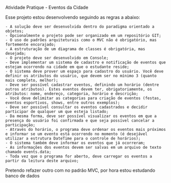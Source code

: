 Atividade Pratique - Eventos da Cidade

Esse projeto estou desenvolvendo seguindo as regras a abaixo:
    
    - A solução deve ser desenvolvida dentro do paradigma orientado a objetos;
    - Opcionalmente o projeto pode ser organizado em um repositório GIT;
    - O uso de padrões arquiteturais como o MVC não é obrigatório, mas fortemente encorajado;​
    - A estruturação de um diagrama de classes é obrigatória, mas desejada;​
    - O projeto deve ser desenvolvido em Console;​
    - Deve implementar um sistema de cadastro e notificação de eventos que estejam ocorrendo na cidade em que o estudante reside;​
    - O sistema deve prover um espaço para cadastro do usuário. Você deve definir os atributos do usuário, que devem ser no mínimo 3 (quanto mais completo, melhor);​
    - Deve ser possível cadastrar eventos, definindo um horário (dentre outros atributos). Estes eventos devem ter, obrigatoriamente, os atributos: nome, endereço, categoria, horário e descrição;​
    - Você deve delimitar as categorias para criação de eventos (festas, eventos esportivos, shows, entre outros exemplos);
    - Deve ser possível consultar os eventos cadastrados e decidir participar de qualquer um que esteja listado; ​
    - Da mesma forma, deve ser possível visualizar os eventos em que a presença do usuário foi confirmada e que seja possível cancelar a participação;​
    - Através do horário, o programa deve ordenar os eventos mais próximos e informar se um evento está ocorrendo no momento (é desejável utilizar a estrutura DateTime para o controle de horários);​
    - O sistema também deve informar os eventos que já ocorreram;​
    - As informações dos eventos devem ser salvas em um arquivo de texto chamado events.data;​
    - Toda vez que o programa for aberto, deve carregar os eventos a partir da leitura deste arquivo; ​

Pretendo refazer outro com no padrão MVC, por hora estou estudando banco de dados
